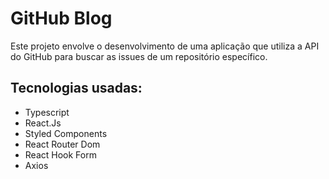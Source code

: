 # GitHub Blog

Este projeto envolve o desenvolvimento de uma aplicação que utiliza a API do GitHub para buscar as issues de um repositório específico.

## Tecnologias usadas: 


- Typescript
- React.Js
- Styled Components
- React Router Dom
- React Hook Form
- Axios


